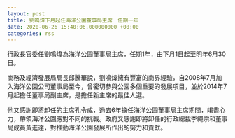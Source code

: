 ```yaml
---
layout: post
title: 劉鳴煒下月起任海洋公園董事局主席　任期一年
date: 2020-06-26 15:40:06.000000000 +08:00
categories: rss
---
```


行政長官委任劉鳴煒為海洋公園董事局主席，任期1年，由下月1日起至明年6月30日。

商務及經濟發展局局長邱騰華說，劉鳴煒擁有豐富的商界經驗，自2008年7月加入海洋公園公司董事局至今，曾密切參與公園多個重要的發展項目，並於2014年7月起擔任董事局副主席，是擔任新主席的最佳人選。

他又感謝即將卸任的主席孔令成，過去6年擔任海洋公園董事局主席期間，竭盡心力，帶領海洋公園應對不同的挑戰。政府又感謝即將卸任的行政總裁李繩宗和董事局成員黃進達，對推動海洋公園發展所作出的努力和貢獻。
